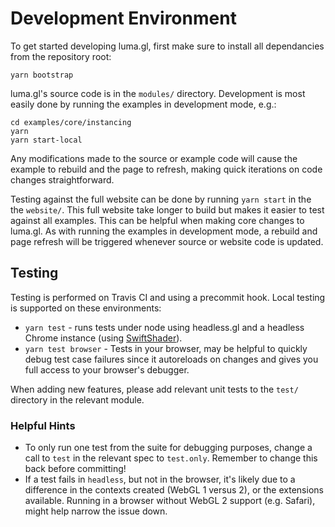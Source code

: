 # Development Environment

To get started developing luma.gl, first make sure to install all dependancies from the repository root:

`yarn bootstrap`

luma.gl's source code is in the `modules/` directory. Development is most easily done by running the examples in development mode, e.g.:

```
cd examples/core/instancing
yarn
yarn start-local
```

Any modifications made to the source or example code will cause the example to rebuild and the page to refresh, making quick iterations on code changes straightforward.

Testing against the full website can be done by running `yarn start` in the the `website/`. This full website take longer to build but makes it easier to test against all examples. This can be helpful when making core changes to luma.gl. As with running the examples in development mode, a rebuild and page refresh will be triggered whenever source or website code is updated.


## Testing

Testing is performed on Travis CI and using a precommit hook. Local testing is supported on these environments:

* `yarn test` - runs tests under node using headless.gl and a headless Chrome instance (using [SwiftShader](https://github.com/google/swiftshader)).
* `yarn test browser` - Tests in your browser, may be helpful to quickly debug test case failures since it autoreloads on changes and gives you full access to your browser's debugger.

When adding new features, please add relevant unit tests to the `test/` directory in the relevant module.

### Helpful Hints
- To only run one test from the suite for debugging purposes, change a call to `test` in the relevant spec to `test.only`. Remember to change this back before committing!
- If a test fails in `headless`, but not in the browser, it's likely due to a difference in the contexts created (WebGL 1 versus 2), or the extensions available. Running in a browser without WebGL 2 support (e.g. Safari), might help narrow the issue down.
